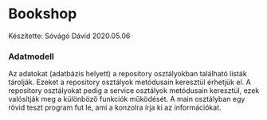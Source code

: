 # Bookshop
Készítette: Sóvágó Dávid
2020.05.06

### Adatmodell
Az adatokat (adatbázis helyett) a repository osztályokban található listák tárolják. Ezeket a repository osztályok metódusain keresztül érhetjük el.
A repository osztályokat pedig a service osztályok metódusain keresztül, ezek valósítják meg a különböző funkciók működését. A main osztályban egy rövid teszt program fut le, ami a konzolra írja ki az információkat.
